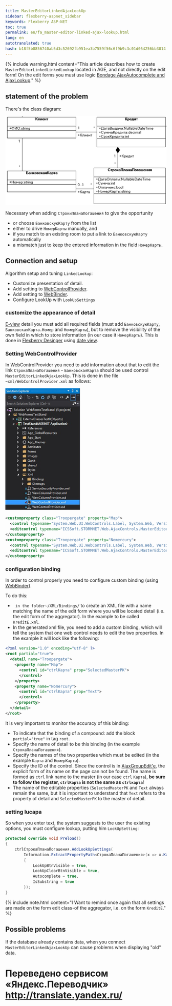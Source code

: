 ```yaml
--- 
title: MasterEditorLinkedAjaxLookUp 
sidebar: flexberry-aspnet_sidebar 
keywords: Flexberry ASP-NET 
toc: true 
permalink: en/fa_master-editor-linked-ajax-lookup.html 
lang: en 
autotranslated: true 
hash: b18f5b8856740ab5d3c52692fb951ea3b7559f56c6f9b9c3c01d054256bb3014 
--- 
```


{% include warning.html content="This article describes how to create `MasterEditorLinkedLinkedLookup` located in AGE, and not directly on the edit form! 
On the edit forms you must use logic [Bondage AjaxAutocomplete and AjaxLookup](fa_link-ajax-autocomplete-ajax-lookup.html)." %} 

## statement of the problem 

There's the class diagram: 

![](/images/pages/products/flexberry-aspnet/controls/lookup/linked-lookup-diagram.png) 

Necessary when adding `СтрокиПланаПогашения` to give the opportunity 

* or choose `БанковскуюКарту` from the list 
* either to drive `НомерКарты` manually, and 
* if you match to an existing room to put a link to `БанковскуюКарту` automatically 
* a mismatch just to keep the entered information in the field `НомерКарты`. 

## Connection and setup 

Algorithm setup and tuning `LinkedLookup`: 

* Customize presentation of detail. 
* Add setting to [WebControlProvider](fa_web-control-provider.html). 
* Add setting to [WebBinder](fa_web-binder.html). 
* Configure LookUp with `LookUpSettings` 

### customize the appearance of detail 

[E-view](fd_e-view.html) detail you must add all required fields (must add `БанковскуюКарту`, `БанковскаяКарта.Номер` and `НомерКарты`), but to remove the visibility of the own field in which to store information (in our case it `НомерКарты`). This is done in [Flexberry Desinger](fd_landing_page.html) using [date view](fd_view-edit-form.html). 

### Setting WebControlProvider 

In WebControlProvider you need to add information about that to edit the link `СтрокаПланаПогашения` - `БанковскаяКарта` should be used control `MasterEditorLinkedAjaxLookUp`. This is done in the file `~xml/WebControlProvider.xml` as follows: 

![](/images/pages/products/flexberry-aspnet/controls/lookup/web-control-provider.jpg) 

```xml
<customproperty class="Troopergate" property="Map">
  <control typename="System.Web.UI.WebControls.Label, System.Web, Version=2.0.0.0, Culture=neutral, PublicKeyToken=b03f5f7f11d50a3a" property="Text" codefile="" />
  <editcontrol typename="ICSSoft.STORMNET.Web.AjaxControls.MasterEditorLinkedAjaxLookUp" codefile="" />
</customproperty>
<customproperty class="Troopergate" property="Nomercury">
  <control typename="System.Web.UI.WebControls.Label, System.Web, Version=2.0.0.0, Culture=neutral, PublicKeyToken=b03f5f7f11d50a3a" property="Text" codefile="" />
  <editcontrol typename="ICSSoft.STORMNET.Web.AjaxControls.MasterEditorLinkedAjaxLookUp" codefile="" />
</customproperty>
``` 

### configuration binding 

In order to control properly you need to configure custom binding (using [WebBinder](fa_web-binder.html)). 

To do this: 

* ` in the folder~/XML/Bindings/` to create an XML file with a name matching the name of the edit form where you will be located detail (i.e. the edit form of the aggregator). In the example to be called `KreditE.xml`.
* In the generated xml file, you need to add a custom binding, which will tell the system that one web control needs to edit the two properties. In the example it will look like the following: 

```xml
<?xml version="1.0" encoding="utf-8" ?>
<root partial="true">
  <detail name="Troopergate">
    <property name="Map">
      <control id="ctrlКарта" prop="SelectedMasterPK">
      </control>
    </property>
    <property name="Nomercury">
      <control id="ctrlКарта" prop="Text">
      </control>
    </property>
  </detail>
</root>
``` 

It is very important to monitor the accuracy of this binding: 

* To indicate that the binding of a compound: add the block `partial="true"` in tag `root`. 
* Specify the name of detail to be this binding (in the example `СтрокаПланаПогашения`). 
* Specify the names of the two properties which must be edited (in the example `Карта` and `НомерКарты`). 
* Specify the ID of the control. Since the control is in [AjaxGroupEdit'e](fa_ajax-group-edit.html), the explicit form of its name on the page can not be found. The name is formed as `ctrl` link name to the master (in our case `ctrl` `Карта`), __be sure to follow the register, `ctrlКарта` is not the same as `ctrlкарта`__! 
* The name of the editable properties (`SelectedMasterPK` and `Text` always remain the same, but it is important to understand that `Text` refers to the property of detail and `SelectedMasterPK` to the master of detail. 

### setting lucapa 

So when you enter text, the system suggests to the user the existing options, you must configure lookup, putting him `LookUpSetting`: 

```csharp
protected override void Preload()
{
    ctrlСтрокаПланаПогашения.AddLookUpSettings(
        Information.ExtractPropertyPath<СтрокаПланаПогашения>(x => x.Карта), new LookUpSetting
        {
            LookUpBtnVisible = true,
            LookUpClearBtnVisible = true,
            Autocomplete = true,
            IsSubstring = true
        });
}
``` 

{% include note.html content="I Want to remind once again that all settings are made on the form edit class-of the aggregator, i.e. on the form `KreditE`." %} 

## Possible problems 

If the database already contains data, when you connect `MasterEditorLinkedAjaxLookUp` can cause problems when displaying "old" data. 



 # Переведено сервисом «Яндекс.Переводчик» http://translate.yandex.ru/